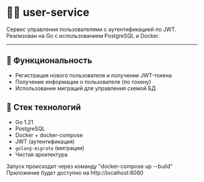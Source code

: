 # 🧑‍💼 user-service

Сервис управления пользователями с аутентификацией по JWT. Реализован на Go с использованием PostgreSQL и Docker.

---

## 🚀 Функциональность 

- Регистрация нового пользователя и получение JWT-токена
- Получение информации о пользователе (по токену)
- Использование миграций для управления схемой БД

## 🧰 Стек технологий
- Go 1.21
- PostgreSQL
- Docker + docker-compose
- JWT (аутентификация)
- `golang-migrate` (миграции)
- Чистая архитектура

Запуск происходит через команду "docker-compose up --build"
Приложение будет доступно на http://localhost:8080
